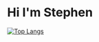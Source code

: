 # Hi I'm Stephen

[![Top Langs](https://github-readme-stats.vercel.app/api/top-langs/?username=steveechan&layout=compact)](https://github.com/steveechan/github-readme-stats)
